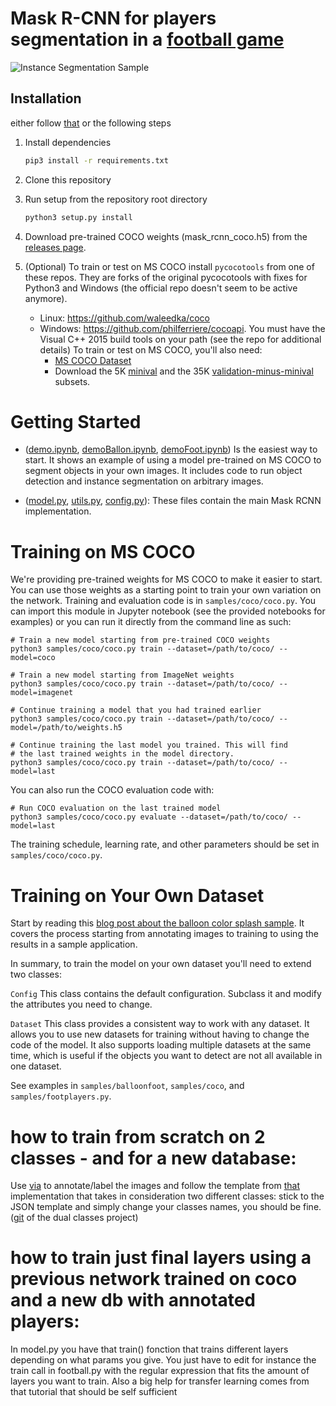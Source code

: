 # Mask R-CNN for players segmentation in a [football game](https://www.youtube.com/watch?v=RQ97o6tM8gc&index=3&list=PLasxefpCczor6fWojQbdwGA0lMMCPzodp)
![Instance Segmentation Sample](assets/4k_video.gif)

## Installation
either follow [that](https://www.youtube.com/watch?v=2TikTv6PWDw) or the following steps
1. Install dependencies
   ```bash
   pip3 install -r requirements.txt
   ```
2. Clone this repository
3. Run setup from the repository root directory
    ```bash
    python3 setup.py install
    ``` 
3. Download pre-trained COCO weights (mask_rcnn_coco.h5) from the [releases page](https://github.com/matterport/Mask_RCNN/releases).
4. (Optional) To train or test on MS COCO install `pycocotools` from one of these repos. They are forks of the original pycocotools with fixes for Python3 and Windows (the official repo doesn't seem to be active anymore).

    * Linux: https://github.com/waleedka/coco
    * Windows: https://github.com/philferriere/cocoapi.
    You must have the Visual C++ 2015 build tools on your path (see the repo for additional details)
    To train or test on MS COCO, you'll also need:
         * [MS COCO Dataset](http://cocodataset.org/#home)
         * Download the 5K [minival](https://dl.dropboxusercontent.com/s/o43o90bna78omob/instances_minival2014.json.zip?dl=0)
           and the 35K [validation-minus-minival](https://dl.dropboxusercontent.com/s/s3tw5zcg7395368/instances_valminusminival2014.json.zip?dl=0)
           subsets.

# Getting Started
* ([demo.ipynb](samples/demo.ipynb), [demoBallon.ipynb](samples/demoBallon.ipynb), [demoFoot.ipynb](samples/demoFoot.ipynb))  Is the easiest way to start. It shows an example of using a model pre-trained on MS COCO to segment objects in your own images.
It includes code to run object detection and instance segmentation on arbitrary images.

* ([model.py](mrcnn/model.py), [utils.py](mrcnn/utils.py), [config.py](mrcnn/config.py)): These files contain the main Mask RCNN implementation. 

# Training on MS COCO
We're providing pre-trained weights for MS COCO to make it easier to start. You can
use those weights as a starting point to train your own variation on the network.
Training and evaluation code is in `samples/coco/coco.py`. You can import this
module in Jupyter notebook (see the provided notebooks for examples) or you
can run it directly from the command line as such:

```
# Train a new model starting from pre-trained COCO weights
python3 samples/coco/coco.py train --dataset=/path/to/coco/ --model=coco

# Train a new model starting from ImageNet weights
python3 samples/coco/coco.py train --dataset=/path/to/coco/ --model=imagenet

# Continue training a model that you had trained earlier
python3 samples/coco/coco.py train --dataset=/path/to/coco/ --model=/path/to/weights.h5

# Continue training the last model you trained. This will find
# the last trained weights in the model directory.
python3 samples/coco/coco.py train --dataset=/path/to/coco/ --model=last
```

You can also run the COCO evaluation code with:
```
# Run COCO evaluation on the last trained model
python3 samples/coco/coco.py evaluate --dataset=/path/to/coco/ --model=last
```

The training schedule, learning rate, and other parameters should be set in `samples/coco/coco.py`.


# Training on Your Own Dataset

Start by reading this [blog post about the balloon color splash sample](https://engineering.matterport.com/splash-of-color-instance-segmentation-with-mask-r-cnn-and-tensorflow-7c761e238b46). It covers the process starting from annotating images to training to using the results in a sample application.


In summary, to train the model on your own dataset you'll need to extend two classes:

```Config```
This class contains the default configuration. Subclass it and modify the attributes you need to change.

```Dataset```
This class provides a consistent way to work with any dataset. 
It allows you to use new datasets for training without having to change 
the code of the model. It also supports loading multiple datasets at the
same time, which is useful if the objects you want to detect are not 
all available in one dataset. 

See examples in `samples/balloonfoot`, `samples/coco`, and `samples/footplayers.py`.



# how to train from scratch on 2 classes - and for a new database:
Use [via](https://github.com/JosephGesnouin/ViaAnnotationTool) to annotate/label the images and follow the template from [that](https://github.com/SUYEgit/Surgery-Robot-Detection-Segmentation/blob/master/surgery.py) implementation that takes in consideration two different classes: stick to the JSON template and simply change your classes names, you should be fine. ([git](https://github.com/SUYEgit/Surgery-Robot-Detection-Segmentation) of the dual classes project) 

# how to train just final layers using a previous network trained on coco and a new db with annotated players:
 In model.py you have that train() fonction that trains different layers depending on what params you give. You just have to edit for instance the train call in football.py with the regular expression that fits the amount of layers you want to train. Also a big help for transfer learning comes from that tutorial that should be self sufficient
